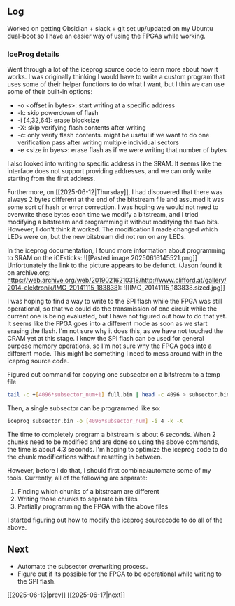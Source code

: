 ## Log
Worked on getting Obsidian + slack + git set up/updated on my Ubuntu dual-boot so I have an easier way of using the FPGAs while working. 

### IceProg details
Went through a lot of the iceprog source code to learn more about how it works. I was originally thinking I would have to write a custom program that uses some of their helper functions to do what I want, but I thin we can use some of their built-in options:
- -o \<offset in bytes\>: start writing at a specific address
- -k: skip powerdown of flash
- -i \[4,32,64\]: erase blocksize
- -X: skip verifying flash contents after writing
- -c: only verify flash contents. might be useful if we want to do one verification pass after writing multiple individual sectors
- -e \<size in byes\>: erase flash as if we were writing that number of bytes

I also looked into writing to specific address in the SRAM. It seems like the interface does not support providing addresses, and we can only write starting from the first address. 

Furthermore, on [[2025-06-12|Thursday]], I had discovered that there was always 2 bytes different at the end of the bitstream file and assumed it was some sort of hash or error correction. I was hoping we would not need to overwrite these bytes each time we modify a bitstream, and I tried modifying a bitstream and programming it without modifying the two bits. However, I don't think it worked. The modification I made changed which LEDs were on, but the new bitstream did not run on any LEDs.

In the iceprog documentation, I found more information about programming to SRAM on the iCEsticks:
![[Pasted image 20250616145521.png]]
Unfortunately the link to the picture appears to be defunct. 
(Jason found it on archive.org: https://web.archive.org/web/20190216210318/http://www.clifford.at/gallery/2014-elektronik/IMG_20141115_183838):
![[IMG_20141115_183838.sized.jpg]]

I was hoping to find a way to write to the SPI flash while the FPGA was still operational, so that we could do the transmission of one circuit while the current one is being evaluated, but I have not figured out how to do that yet. It seems like the FPGA goes into a different mode as soon as we start erasing the flash. I'm not sure why it does this, as we have not touched the CRAM yet at this stage. I know the SPI flash can be used for general purpose memory operations, so I'm not sure why the FPGA goes into a different mode. This might be something I need to mess around with in the iceprog source code.

Figured out command for copying one subsector on a bitstream to a temp file
```bash
tail -c +[4096*subsector_num+1] full.bin | head -c 4096 > subsector.bin
```
Then, a single subsector can be programmed like so:
```bash
iceprog subsector.bin -o [4096*subsector_num] -i 4 -k -X
```
The time to completely program a bitstream is about 6 seconds. When 2 chunks need to be modified and are done so using the above commands, the time is about 4.3 seconds. I'm hoping to optimize the iceprog code to do the chunk modifications without resetting in between. 

However, before I do that, I should first combine/automate some of my tools. Currently, all of the following are separate:
1. Finding which chunks of a bitstream are different
2. Writing those chunks to separate bin files
3. Partially programming the FPGA with the above files

I started figuring out how to modify the iceprog sourcecode to do all of the above.
## Next
- Automate the subsector overwriting process.
- Figure out if its possible for the FPGA to be operational while writing to the SPI flash.

[[2025-06-13|prev]] [[2025-06-17|next]]
